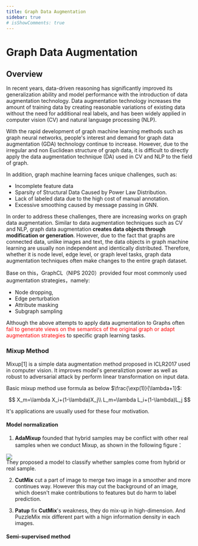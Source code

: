```yaml
---
title: Graph Data Augmentation
sidebar: true
# isShowComments: true
---
```

# Graph Data Augmentation
<ClientOnly>
<title-pv/>
</ClientOnly>

## Overview

In recent years, data-driven reasoning has significantly improved its generalization ability and model performance with the introduction of data augmentation technology. Data augmentation technology increases the amount of training data by creating reasonable variations of existing data without the need for additional real labels, and has been widely applied in computer vision (CV) and natural language processing (NLP).

With the rapid development of graph machine learning methods such as graph neural networks, people's interest and demand for graph data augmentation (GDA) technology continue to increase. However, due to the irregular and non Euclidean structure of graph data, it is difficult to directly apply the data augmentation technique (DA) used in CV and NLP to the field of graph.

In addition, graph machine learning faces unique challenges, such as:

* Incomplete feature data
* Sparsity of Structural Data Caused by Power Law Distribution.
* Lack of labeled data due to the high cost of manual annotation.
* Excessive smoothing caused by message passing in GNN.

In order to address these challenges, there are increasing works on graph data augmentation. Similar to data augmentation techniques such as CV and NLP, graph data augmentation **creates data objects through modification or generation**. However, due to the fact that graphs are connected data, unlike images and text, the data objects in graph machine learning are usually non independent and identically distributed. Therefore, whether it is node level, edge level, or graph level tasks, graph data augmentation techniques often make changes to the entire graph dataset.

Base on this，GraphCL（NIPS 2020）provided four most commonly used augmentation strategies，namely:
* Node dropping,
* Edge perturbation
* Attribute masking
* Subgraph sampling

Although the above attempts to apply data augmentation to Graphs often <font color="red">fail to generate views on the semantics of the original graph or adapt augmentation strategies</font>  to specific graph learning tasks.

### Mixup Method
Mixup[1] is a simple data augmentation method proposed in ICLR2017 used in computer vision. It improves model's generaliztion power as well as robust to adversarial attack by perform linear transformation on input data. 

Basic mixup method use formula as below $\frac{\exp(1)}{\lambda+1}$:

$$
  X_m=\lambda X_i+(1-\lambda)X_j\\
  L_m=\lambda L_i+(1-\lambda)L_j
$$



It's applications are usually used for these four motivation.

#### Model normalization
1. **AdaMixup** founded that hybrid samples may be conflict with other real samples when we conduct Mixup, as shown in the following figure：

<img src="/img/paper-4-1.png" style="margin-bottom: -20px;">

They proposed a model to classify whether samples come from hybrid or real sample.

2. **CutMix** cut a part of image to merge two image in a smoother and more continues way. However this may cut the background of an image, which doesn't make contributions to features but do harm to label prediction.

3. **Patup** fix **CutMix**'s weakness, they do mix-up in high-dimension. And PuzzleMix mix different part with a hign information density in each images. 

#### Semi-supervised method 


#### 

#### 


## 



## 



<ClientOnly>
  <leave/>
</ClientOnly/>